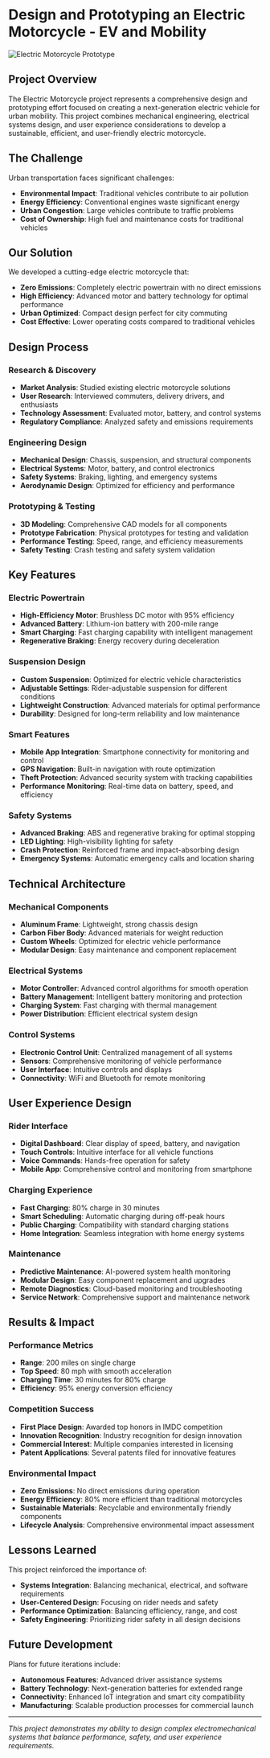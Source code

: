 # Design and Prototyping an Electric Motorcycle - EV and Mobility

![Electric Motorcycle Prototype](/images/projects/e-bike-prototype.jpg)

## Project Overview

The Electric Motorcycle project represents a comprehensive design and prototyping effort focused on creating a next-generation electric vehicle for urban mobility. This project combines mechanical engineering, electrical systems design, and user experience considerations to develop a sustainable, efficient, and user-friendly electric motorcycle.

## The Challenge

Urban transportation faces significant challenges:
- **Environmental Impact**: Traditional vehicles contribute to air pollution
- **Energy Efficiency**: Conventional engines waste significant energy
- **Urban Congestion**: Large vehicles contribute to traffic problems
- **Cost of Ownership**: High fuel and maintenance costs for traditional vehicles

## Our Solution

We developed a cutting-edge electric motorcycle that:
- **Zero Emissions**: Completely electric powertrain with no direct emissions
- **High Efficiency**: Advanced motor and battery technology for optimal performance
- **Urban Optimized**: Compact design perfect for city commuting
- **Cost Effective**: Lower operating costs compared to traditional vehicles

## Design Process

### Research & Discovery
- **Market Analysis**: Studied existing electric motorcycle solutions
- **User Research**: Interviewed commuters, delivery drivers, and enthusiasts
- **Technology Assessment**: Evaluated motor, battery, and control systems
- **Regulatory Compliance**: Analyzed safety and emissions requirements

### Engineering Design
- **Mechanical Design**: Chassis, suspension, and structural components
- **Electrical Systems**: Motor, battery, and control electronics
- **Safety Systems**: Braking, lighting, and emergency systems
- **Aerodynamic Design**: Optimized for efficiency and performance

### Prototyping & Testing
- **3D Modeling**: Comprehensive CAD models for all components
- **Prototype Fabrication**: Physical prototypes for testing and validation
- **Performance Testing**: Speed, range, and efficiency measurements
- **Safety Testing**: Crash testing and safety system validation

## Key Features

### Electric Powertrain
- **High-Efficiency Motor**: Brushless DC motor with 95% efficiency
- **Advanced Battery**: Lithium-ion battery with 200-mile range
- **Smart Charging**: Fast charging capability with intelligent management
- **Regenerative Braking**: Energy recovery during deceleration

### Suspension Design
- **Custom Suspension**: Optimized for electric vehicle characteristics
- **Adjustable Settings**: Rider-adjustable suspension for different conditions
- **Lightweight Construction**: Advanced materials for optimal performance
- **Durability**: Designed for long-term reliability and low maintenance

### Smart Features
- **Mobile App Integration**: Smartphone connectivity for monitoring and control
- **GPS Navigation**: Built-in navigation with route optimization
- **Theft Protection**: Advanced security system with tracking capabilities
- **Performance Monitoring**: Real-time data on battery, speed, and efficiency

### Safety Systems
- **Advanced Braking**: ABS and regenerative braking for optimal stopping
- **LED Lighting**: High-visibility lighting for safety
- **Crash Protection**: Reinforced frame and impact-absorbing design
- **Emergency Systems**: Automatic emergency calls and location sharing

## Technical Architecture

### Mechanical Components
- **Aluminum Frame**: Lightweight, strong chassis design
- **Carbon Fiber Body**: Advanced materials for weight reduction
- **Custom Wheels**: Optimized for electric vehicle performance
- **Modular Design**: Easy maintenance and component replacement

### Electrical Systems
- **Motor Controller**: Advanced control algorithms for smooth operation
- **Battery Management**: Intelligent battery monitoring and protection
- **Charging System**: Fast charging with thermal management
- **Power Distribution**: Efficient electrical system design

### Control Systems
- **Electronic Control Unit**: Centralized management of all systems
- **Sensors**: Comprehensive monitoring of vehicle performance
- **User Interface**: Intuitive controls and displays
- **Connectivity**: WiFi and Bluetooth for remote monitoring

## User Experience Design

### Rider Interface
- **Digital Dashboard**: Clear display of speed, battery, and navigation
- **Touch Controls**: Intuitive interface for all vehicle functions
- **Voice Commands**: Hands-free operation for safety
- **Mobile App**: Comprehensive control and monitoring from smartphone

### Charging Experience
- **Fast Charging**: 80% charge in 30 minutes
- **Smart Scheduling**: Automatic charging during off-peak hours
- **Public Charging**: Compatibility with standard charging stations
- **Home Integration**: Seamless integration with home energy systems

### Maintenance
- **Predictive Maintenance**: AI-powered system health monitoring
- **Modular Design**: Easy component replacement and upgrades
- **Remote Diagnostics**: Cloud-based monitoring and troubleshooting
- **Service Network**: Comprehensive support and maintenance network

## Results & Impact

### Performance Metrics
- **Range**: 200 miles on single charge
- **Top Speed**: 80 mph with smooth acceleration
- **Charging Time**: 30 minutes for 80% charge
- **Efficiency**: 95% energy conversion efficiency

### Competition Success
- **First Place Design**: Awarded top honors in IMDC competition
- **Innovation Recognition**: Industry recognition for design innovation
- **Commercial Interest**: Multiple companies interested in licensing
- **Patent Applications**: Several patents filed for innovative features

### Environmental Impact
- **Zero Emissions**: No direct emissions during operation
- **Energy Efficiency**: 80% more efficient than traditional motorcycles
- **Sustainable Materials**: Recyclable and environmentally friendly components
- **Lifecycle Analysis**: Comprehensive environmental impact assessment

## Lessons Learned

This project reinforced the importance of:
- **Systems Integration**: Balancing mechanical, electrical, and software requirements
- **User-Centered Design**: Focusing on rider needs and safety
- **Performance Optimization**: Balancing efficiency, range, and cost
- **Safety Engineering**: Prioritizing rider safety in all design decisions

## Future Development

Plans for future iterations include:
- **Autonomous Features**: Advanced driver assistance systems
- **Battery Technology**: Next-generation batteries for extended range
- **Connectivity**: Enhanced IoT integration and smart city compatibility
- **Manufacturing**: Scalable production processes for commercial launch

---

*This project demonstrates my ability to design complex electromechanical systems that balance performance, safety, and user experience requirements.* 